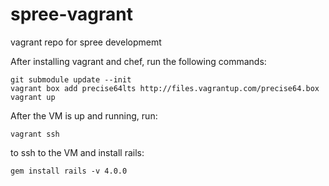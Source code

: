 spree-vagrant
=============

vagrant repo for spree developmemt

After installing vagrant and chef, run the following commands:

```shell
git submodule update --init
vagrant box add precise64lts http://files.vagrantup.com/precise64.box
vagrant up
```

After the VM is up and running, run:

```shell
vagrant ssh
```

to ssh to the VM and install rails:

```shell
gem install rails -v 4.0.0
```
